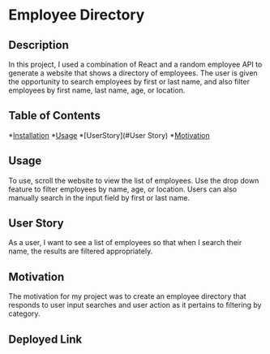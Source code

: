 # Employee Directory

## Description

In this project, I used a combination of React and a random employee API to generate a website that shows a directory of employees. The user is given the opportunity to search employees by first or last name, and also filter employees by first name, last name, age, or location. 

## Table of Contents

*[Installation](#Installation)
*[Usage](#Usage)
*[UserStory](#User Story)
*[Motivation](#Motivation)

## Usage
 
To use, scroll the website to view the list of employees. Use the drop down feature to filter employees by name, age, or location. Users can also manually search in the input field by first or last name.

## User Story

As a user, I want to see a list of employees so that when I search their name, the results are filtered appropriately.

## Motivation

The motivation for my project was to create an employee directory that responds to user input searches and user action as it pertains to filtering by category. 

## Deployed Link


